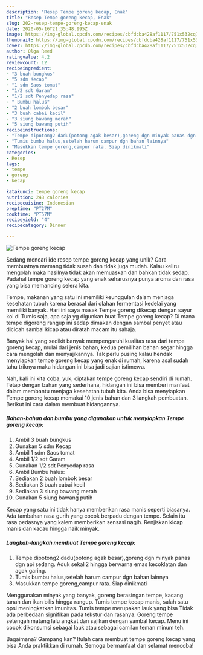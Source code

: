 ```yaml
---
description: "Resep Tempe goreng kecap, Enak"
title: "Resep Tempe goreng kecap, Enak"
slug: 202-resep-tempe-goreng-kecap-enak
date: 2020-05-16T21:35:48.995Z
image: https://img-global.cpcdn.com/recipes/cbfdcba428af1117/751x532cq70/tempe-goreng-kecap-foto-resep-utama.jpg
thumbnail: https://img-global.cpcdn.com/recipes/cbfdcba428af1117/751x532cq70/tempe-goreng-kecap-foto-resep-utama.jpg
cover: https://img-global.cpcdn.com/recipes/cbfdcba428af1117/751x532cq70/tempe-goreng-kecap-foto-resep-utama.jpg
author: Olga Reed
ratingvalue: 4.2
reviewcount: 12
recipeingredient:
- "3 buah bungkus"
- "5 sdm Kecap"
- "1 sdm Saos tomat"
- "1/2 sdt Garam"
- "1/2 sdt Penyedap rasa"
- " Bumbu halus"
- "2 buah lombok besar"
- "3 buah cabai kecil"
- "3 siung bawang merah"
- "5 siung bawang putih"
recipeinstructions:
- "Tempe dipotong2 dadu(potong agak besar),goreng dgn minyak panas dgn api sedang. Aduk sekali2 hingga berwarna emas kecoklatan dan agak garing."
- "Tumis bumbu halus,setelah harum campur dgn bahan lainnya"
- "Masukkan tempe goreng,campur rata. Siap dinikmati"
categories:
- Resep
tags:
- tempe
- goreng
- kecap

katakunci: tempe goreng kecap 
nutrition: 248 calories
recipecuisine: Indonesian
preptime: "PT27M"
cooktime: "PT57M"
recipeyield: "4"
recipecategory: Dinner

---
```



![Tempe goreng kecap](https://img-global.cpcdn.com/recipes/cbfdcba428af1117/751x532cq70/tempe-goreng-kecap-foto-resep-utama.jpg)

Sedang mencari ide resep tempe goreng kecap yang unik? Cara membuatnya memang tidak susah dan tidak juga mudah. Kalau keliru mengolah maka hasilnya tidak akan memuaskan dan bahkan tidak sedap. Padahal tempe goreng kecap yang enak seharusnya punya aroma dan rasa yang bisa memancing selera kita.

Tempe, makanan yang satu ini memiliki keunggulan dalam menjaga kesehatan tubuh karena berasal dari olahan fermentasi kedelai yang memiliki banyak. Hari ini saya masak Tempe goreng dikecap dengan sayur kol di Tumis saja, apa saja yg digunkan buat Tempe goreng kecap? Di mana tempe digoreng rangup ini sedap dimakan dengan sambal penyet atau dicicah sambal kicap atau diratah macam itu sahaja.

Banyak hal yang sedikit banyak mempengaruhi kualitas rasa dari tempe goreng kecap, mulai dari jenis bahan, kedua pemilihan bahan segar hingga cara mengolah dan menyajikannya. Tak perlu pusing kalau hendak menyiapkan tempe goreng kecap yang enak di rumah, karena asal sudah tahu triknya maka hidangan ini bisa jadi sajian istimewa.


Nah, kali ini kita coba, yuk, ciptakan tempe goreng kecap sendiri di rumah. Tetap dengan bahan yang sederhana, hidangan ini bisa memberi manfaat dalam membantu menjaga kesehatan tubuh kita. Anda bisa menyiapkan Tempe goreng kecap memakai 10 jenis bahan dan 3 langkah pembuatan. Berikut ini cara dalam membuat hidangannya.

<!--inarticleads1-->

##### Bahan-bahan dan bumbu yang digunakan untuk menyiapkan Tempe goreng kecap:

1. Ambil 3 buah bungkus
1. Gunakan 5 sdm Kecap
1. Ambil 1 sdm Saos tomat
1. Ambil 1/2 sdt Garam
1. Gunakan 1/2 sdt Penyedap rasa
1. Ambil  Bumbu halus:
1. Sediakan 2 buah lombok besar
1. Sediakan 3 buah cabai kecil
1. Sediakan 3 siung bawang merah
1. Gunakan 5 siung bawang putih


Kecap yang satu ini tidak hanya memberikan rasa manis seperti biasanya. Ada tambahan rasa gurih yang cocok berpadu dengan tempe. Selain itu rasa pedasnya yang kalem memberikan sensasi nagih. Renjiskan kicap manis dan kacau hingga naik minyak. 

<!--inarticleads2-->

##### Langkah-langkah membuat Tempe goreng kecap:

1. Tempe dipotong2 dadu(potong agak besar),goreng dgn minyak panas dgn api sedang. Aduk sekali2 hingga berwarna emas kecoklatan dan agak garing.
1. Tumis bumbu halus,setelah harum campur dgn bahan lainnya
1. Masukkan tempe goreng,campur rata. Siap dinikmati


Menggunakan minyak yang banyak, goreng berasingan tempe, kacang tanah dan ikan bilis hingga rangup. Tumis tempe kecap manis, salah satu opsi meningkatkan imunitas. Tumis tempe merupakan lauk yang bisa Tidak ada perbedaan signifikan pada tekstur dan rasanya. Goreng tempe setengah matang lalu angkat dan sajikan dengan sambal kecap. Menu ini cocok dikonsumsi sebagai lauk atau sebagai camilan teman minum teh. 

Bagaimana? Gampang kan? Itulah cara membuat tempe goreng kecap yang bisa Anda praktikkan di rumah. Semoga bermanfaat dan selamat mencoba!

